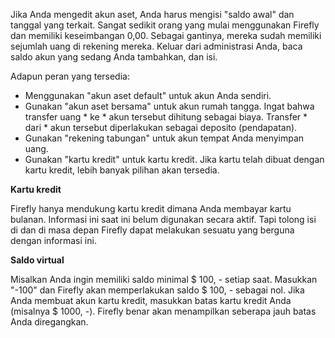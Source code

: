 Jika Anda mengedit akun aset, Anda harus mengisi "saldo awal" dan tanggal yang terkait. Sangat sedikit orang yang mulai menggunakan Firefly dan memiliki keseimbangan 0,00. Sebagai gantinya, mereka sudah memiliki sejumlah uang di rekening mereka. Keluar dari administrasi Anda, baca saldo akun yang sedang Anda tambahkan, dan isi.

Adapun peran yang tersedia:

- Menggunakan "akun aset default" untuk akun Anda sendiri.
- Gunakan "akun aset bersama" untuk akun rumah tangga. Ingat bahwa transfer uang * ke * akun tersebut dihitung sebagai biaya. Transfer * dari * akun tersebut diperlakukan sebagai deposito (pendapatan).
- Gunakan "rekening tabungan" untuk akun tempat Anda menyimpan uang.
- Gunakan "kartu kredit" untuk kartu kredit. Jika kartu telah dibuat dengan kartu kredit, lebih banyak pilihan akan tersedia.

**Kartu kredit**

Firefly hanya mendukung kartu kredit dimana Anda membayar kartu bulanan. Informasi ini saat ini belum digunakan secara aktif. Tapi tolong isi di dan di masa depan Firefly dapat melakukan sesuatu yang berguna dengan informasi ini.

**Saldo virtual**

Misalkan Anda ingin memiliki saldo minimal $ 100, - setiap saat. Masukkan "-100" dan Firefly akan memperlakukan saldo $ 100, - sebagai nol. Jika Anda membuat akun kartu kredit, masukkan batas kartu kredit Anda (misalnya $ 1000, -). Firefly benar akan menampilkan seberapa jauh batas Anda diregangkan.